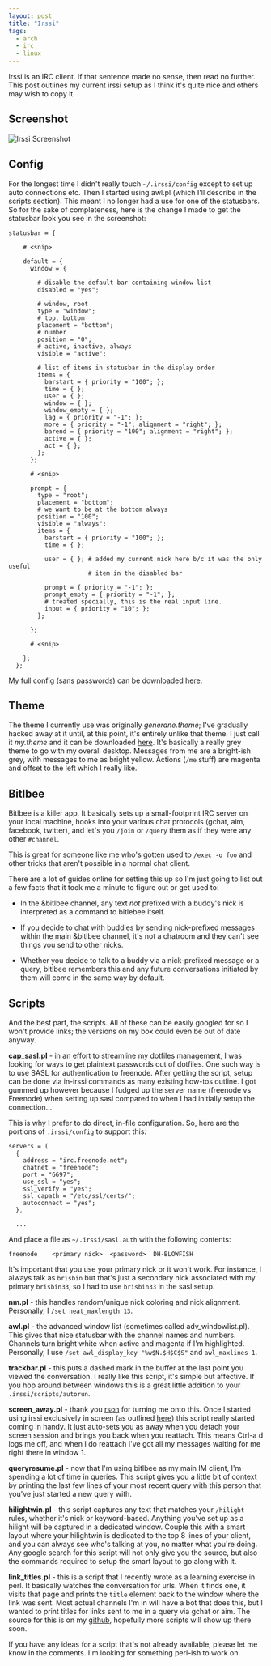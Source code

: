 ```yaml
---
layout: post
title: "Irssi"
tags:
  - arch
  - irc
  - linux
---
```


Irssi is an IRC client. If that sentence made no sense, then read
no further. This post outlines my current irssi setup as I think
it's quite nice and others may wish to copy it.

## Screenshot

![Irssi Screenshot](/img/irssi.png)

## Config

For the longest time I didn't really touch `~/.irssi/config` except
to set up auto connections etc. Then I started using awl.pl (which
I'll describe in the scripts section). This meant I no longer had a
use for one of the statusbars. So for the sake of completeness,
here is the change I made to get the statusbar look you see in the
screenshot:

    statusbar = {

        # <snip>

        default = {
          window = {

            # disable the default bar containing window list
            disabled = "yes";

            # window, root
            type = "window";
            # top, bottom
            placement = "bottom";
            # number
            position = "0";
            # active, inactive, always
            visible = "active";

            # list of items in statusbar in the display order
            items = {
              barstart = { priority = "100"; };
              time = { };
              user = { };
              window = { };
              window_empty = { };
              lag = { priority = "-1"; };
              more = { priority = "-1"; alignment = "right"; };
              barend = { priority = "100"; alignment = "right"; };
              active = { };
              act = { };
            };
          };

          # <snip>

          prompt = {
            type = "root";
            placement = "bottom";
            # we want to be at the bottom always
            position = "100";
            visible = "always";
            items = {
              barstart = { priority = "100"; };
              time = { };

              user = { }; # added my current nick here b/c it was the only useful
                          # item in the disabled bar

              prompt = { priority = "-1"; };
              prompt_empty = { priority = "-1"; };
              # treated specially, this is the real input line.
              input = { priority = "10"; };
            };

          };

          # <snip>

        };
      };

My full config (sans passwords) can be downloaded
[here](http://github.com/pbrisbin/dotfiles/blob/master/.irssi/config).

## Theme

The theme I currently use was originally *generane.theme*; I've
gradually hacked away at it until, at this point, it's entirely
unlike that theme. I just call it *my.theme* and it can be
downloaded
[here](http://github.com/pbrisbin/dotfiles/blob/master/.irssi/my.theme).
It's basically a really grey theme to go with my overall desktop.
Messages from me are a bright-ish grey, with messages to me as
bright yellow. Actions (`/me` stuff) are magenta and offset to the
left which I really like.

## Bitlbee

Bitlbee is a killer app. It basically sets up a small-footprint IRC 
server on your local machine, hooks into your various chat protocols 
(gchat, aim, facebook, twitter), and let's you `/join` or `/query` them 
as if they were any other `#channel`.

This is great for someone like me who's gotten used to `/exec -o foo` 
and other tricks that aren't possible in a normal chat client.

There are a lot of guides online for setting this up so I'm just going 
to list out a few facts that it took me a minute to figure out or get 
used to:

* In the &bitlbee channel, any text *not* prefixed with a buddy's nick 
  is interpreted as a command to bitlebee itself.

* If you decide to chat with buddies by sending nick-prefixed messages 
  within the main &bitlbee channel, it's not a chatroom and they can't 
  see things you send to other nicks.

* Whether you decide to talk to a buddy via a nick-prefixed message or a 
  query, bitlbee remembers this and any future conversations initiated 
  by them will come in the same way by default.

## Scripts

And the best part, the scripts. All of these can be easily googled
for so I won't provide links; the versions on my box could even be
out of date anyway.

**cap_sasl.pl** - in an effort to streamline my dotfiles management, I 
was looking for ways to get plaintext passwords out of dotfiles. One 
such way is to use SASL for authentication to freenode. After getting 
the script, setup can be done via in-irssi commands as many existing 
how-tos outline. I got gummed up however because I fudged up the server 
name (freenode vs Freenode) when setting up sasl compared to when I had 
initially setup the connection...

This is why I prefer to do direct, in-file configuration. So, here are 
the portions of `.irssi/config` to support this:

```
servers = (
  {
    address = "irc.freenode.net";
    chatnet = "freenode";
    port = "6697";
    use_ssl = "yes";
    ssl_verify = "yes";
    ssl_capath = "/etc/ssl/certs/";
    autoconnect = "yes";
  },

  ...
```

And place a file as `~/.irssi/sasl.auth` with the following contents:

```
freenode	<primary nick>	<password>	DH-BLOWFISH
```

It's important that you use your primary nick or it won't work. For 
instance, I always talk as `brisbin` but that's just a secondary nick 
associated with my primary `brisbin33`, so I had to use `brisbin33` in 
the sasl setup.

**nm.pl** - this handles random/unique nick coloring and nick
alignment. Personally, I `/set neat_maxlength 13`.

**awl.pl** - the advanced window list (sometimes called
adv\_windowlist.pl). This gives that nice statusbar with the
channel names and numbers. Channels turn bright white when active
and magenta if I'm highlighted. Personally, I use
`/set awl_display_key "%w$N.$H$C$S"` and `awl_maxlines 1`.

**trackbar.pl** - this puts a dashed mark in the buffer at the last
point you viewed the conversation. I really like this script, it's
simple but affective. If you hop around between windows this is a
great little addition to your `.irssi/scripts/autorun`.

**screen\_away.pl** - thank you [rson](http://rsontech.net) for
turning me onto this. Once I started using irssi exclusively in
screen (as outlined [here](/posts/screen_tricks)) this script
really started coming in handy. It just auto-sets you as away when
you detach your screen session and brings you back when you
reattach. This means Ctrl-a d logs me off, and when I do reattach
I've got all my messages waiting for me right there in window 1.

**queryresume.pl** - now that I'm using bitlbee as my main IM client, 
I'm spending a lot of time in queries. This script gives you a little 
bit of context by printing the last few lines of your most recent query 
with this person that you've just started a new query with.

**hilightwin.pl** - this script captures any text that matches your 
`/hilight` rules, whether it's nick or keyword-based. Anything you've 
set up as a hilight will be captured in a dedicated window. Couple this 
with a smart layout where your hilightwin is dedicated to the top 8 
lines of your client, and you can always see who's talking at you, no 
matter what you're doing. Any google search for this script will not 
only give you the source, but also the commands required to setup the 
smart layout to go along with it.

**link_titles.pl** - this is a script that I recently wrote as a 
learning exercise in perl. It basically watches the conversation for 
urls. When it finds one, it visits that page and prints the `title` 
element back to the window where the link was sent. Most actual channels 
I'm in will have a bot that does this, but I wanted to print titles for 
links sent to me in a query via gchat or aim. The source for this is on 
my [github](https://github.com/pbrisbin/irssi-scripts), hopefully more 
scripts will show up there soon.

If you have any ideas for a script that's not already available, please 
let me know in the comments. I'm looking for something perl-ish to work 
on.
